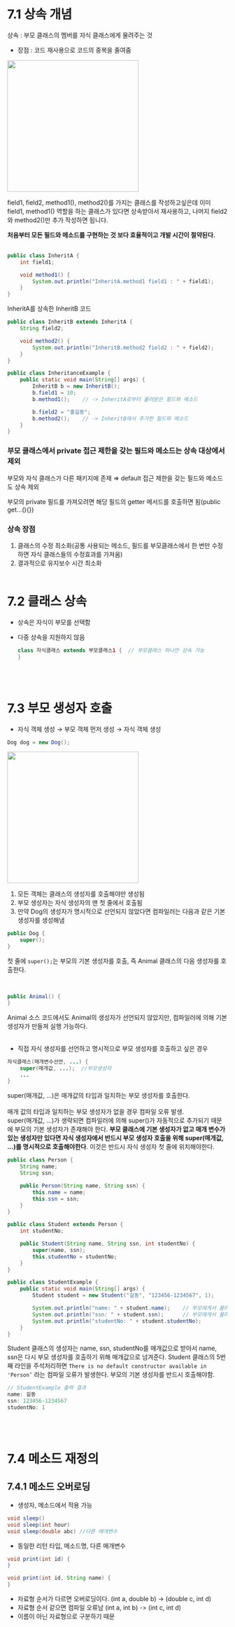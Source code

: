 # 7.1 상속 개념

 상속 : 부모 클래스의 멤버를 자식 클래스에게 물려주는 것

- 장점 : 코드 재사용으로 코드의 중복을 줄여줌

<!-- ![상속.png](https://github.com/csbcr19/TIL/assets/155497511/2472be1f-84f6-42e2-a7c0-0beab0e3f3be) -->
<img src="https://github.com/csbcr19/TIL/assets/155497511/2472be1f-84f6-42e2-a7c0-0beab0e3f3be" width="300px">

field1, field2, method1(), method2()를 가지는 클래스를 작성하고싶은데 이미 field1, method1() 역할을 하는 클래스가 있다면 상속받아서 재사용하고, 나머지 field2와 method2()만 추가 작성하면 됩니다. 

**처음부터 모든 필드와 메소드를 구현하는 것 보다 효율적이고 개발 시간이 절약된다.**
<br><br>
```java
public class InheritA {
    int field1;

    void method1() {
        System.out.println("InheritA.method1 field1 : " + field1);
    }
}
```

InheritA를 상속한 InheritB 코드

```java
public class InheritB extends InheritA {
    String field2;

    void method2() {
        System.out.println("InheritB.method2 field2 : " + field2);
    }
}
```

```java
public class InheritanceExample {
    public static void main(String[] args) {
        InheritB b = new InheritB();
        b.field1 = 10;
        b.method1();    // -> InheritA로부터 물려받은 필드와 메소드

        b.field2 = "홍길동";
        b.method2();    // -> InheritB에서 추가한 필드와 메소드
    }
}
```

### 부모 클래스에서 **private 접근 제한을 갖는 필드와 메소드는 상속 대상에서 제외**

부모와 자식 클래스가 다른 패키지에 존재 ⇒ default 접근 제한을 갖는 필드와 메소드도 상속 제외

부모의 private 필드를 가져오려면 해당 필드의 getter 메서드를 호출하면 됨(public get…(){})

### **상속 장점**

1. 클래스의 수정 최소화(공통 사용되는 메소드, 필드를 부모클래스에서 한 번만 수정하면 자식 클래스들의 수정효과를 가져옴)
2. 결과적으로 유지보수 시간 최소화
<br><br>
# 7.2 클래스 상속

- 상속은 자식이 부모를 선택함
- 다중 상속을 지원하지 않음
    
    ```java
    class 자식클래스 extends 부모클래스1 {  // 부모클래스 하나만 상속 가능
    }
    ```
    
<br><br>

# 7.3 부모 생성자 호출

- 자식 객체 생성 → 부모 객체 먼저 생성 → 자식 객체 생성

```java
Dog dog = new Dog();
```


<img src="https://github.com/csbcr19/TIL/assets/155497511/72707d02-0d03-4152-a24c-fe0255974aeb" width="300px">

1. 모든 객체는 클래스의 생성자를 호출해야만 생성됨
2. 부모 생성자는 자식 생성자의 맨 첫 줄에서 호출됨
3. 만약 Dog의 생성자가 명시적으로 선언되지 않았다면 컴파일러는 다음과 같은 기본 생성자를 생성해냄

```java
public Dog {
	super();
}
```

첫 줄에 `super();`는 부모의 기본 생성자를 호출, 즉 Animal 클래스의 다음 생성자를 호출한다. 

<br> 

```java
public Animal() {
}
```

Animal 소스 코드에서도 Animal의 생성자가 선언되지 않았지만, 컴파일러에 의해 기본 생성자가 만들져 실행 가능하다.
<br><br>
- 직접 자식 생성자를 선언하고 명시적으로 부모 생성자를 호출하고 싶은 경우

```java
자식클래스(매개변수선언, ...) {
	super(매개값, ...);  //부모생성자
	...
}
```

super(매개값, …)은 매개값의 타입과 일치하는 부모 생성자를 호출한다.
<br><br>
매개 값의 타입과 일치하는 부모 생성자가 없을 경우 컴파일 오류 발생.<br>
super(매개값, …)가 생략되면 컴파일러에 의해 super()가 자동적으로 추가되기 때문에 부모의 기본 생성자가 존재해야 한다.
 **부모 클래스에 기본 생성자가 없고 매개 변수가 있는 생성자만 있다면 자식 생성자에서 반드시 부모 생성자 호출을 위해 super(매개값, …)를 명시적으로 호출해야한다**. 이것은 반드시 자식 생성자 첫 줄에 위치해야한다.

```java
public class Person {
	String name;
	String ssn;

	public Person(String name, String ssn) {
		this.name = name;
		this.ssn = ssn;
	}
}
```

```java
public class Student extends Person {
	int studentNo;

	public Student(String name, String ssn, int studentNo) {
		super(name, ssn);
		this.studentNo = studentNo;
	}
}
```

```java
public class StudentExample {
	public static void main(String[] args) {
		Student student = new Student("길동", "123456-1234567", 1);

		System.out.println("name: " + student.name);	// 부모에게서 물려받은 필드 출력
		System.out.println("ssn: " + student.ssn);		// 부모에게서 물려받은 필드 출력
		System.out.println("studentNo: " + student.studentNo);
	}
}
```

Student 클래스의 생성자는 name, ssn, studentNo를 매개값으로 받아서 name, ssn은 다시 부모 생성자를 호출하기 위해 매개값으로 넘겨준다.
Student 클래스의 5번째 라인을 주석처리하면 `There is no default constructor available in 'Person’` 라는 컴파일 오류가 발생한다. 부모의 기본 생성자를 반드시 호출해야함.

```java
// StudentExample 출력 결과
name: 길동
ssn: 123456-1234567
studentNo: 1
```
<br><br>

# 7.4 메소드 재정의
## 7.4.1 메소드 오버로딩

- 생성자, 메소드에서 적용 가능

```java
void sleep()
void sleep(int hour)
void sleep(double abc) //다른 매개변수
```

- 동일한 리턴 타입, 메소드명, 다른 매개변수

```java
void print(int id) {
}

void print(int id, String name) {
}
```

- 자료형 순서가 다르면 오버로딩이다. (int a, double b) → (double c, int d)
- 자료형 순서 같으면 컴파일 오류남 (int a, int b) -> (int c, int d)
- 이름이 아닌 자료형으로 구분하기 때문

